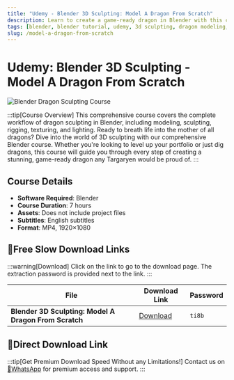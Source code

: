```yaml
---
title: "Udemy - Blender 3D Sculpting: Model A Dragon From Scratch"
description: Learn to create a game-ready dragon in Blender with this comprehensive course covering modeling, sculpting, rigging, texturing, and lighting.
tags: [blender, blender tutorial, udemy, 3d sculpting, dragon modeling, character design, 3d animation, blender course]
slug: /model-a-dragon-from-scratch
---
```


# Udemy: Blender 3D Sculpting - Model A Dragon From Scratch


![Blender Dragon Sculpting Course](https://www.gfxcamp.com/wp-content/uploads/2025/09/Udemy-Blender-3D-Sculpting-Model-A-Dragon-From-Scratch.jpg)

:::tip[Course Overview]
This comprehensive course covers the complete workflow of dragon sculpting in Blender, including modeling, sculpting, rigging, texturing, and lighting. Ready to breath life into the mother of all dragons? Dive into the world of 3D sculpting with our comprehensive Blender course. Whether you're looking to level up your portfolio or just dig dragons, this course will guide you through every step of creating a stunning, game-ready dragon any Targaryen would be proud of.
:::

## Course Details

- **Software Required**: Blender
- **Course Duration**: 7 hours
- **Assets**: Does not include project files
- **Subtitles**: English subtitles
- **Format**: MP4, 1920×1080

## 🐌Free Slow Download Links

:::warning[Download]
Click on the link to go to the download page. The extraction password is provided next to the link.
:::

| File | Download Link | Password |
|------|---------------|----------|
| **Blender 3D Sculpting: Model A Dragon From Scratch** | [Download](https://pan.baidu.com/s/1RcpWXZpGILTCsk6agBvgkQ?pwd=ti8b) | `ti8b` |

## 🚀Direct Download Link
:::tip[Get Premium Download Speed Without any Limitations!]
Contact us on [💬WhatsApp](https://wa.me/+8613237610083) for premium  access and support.
:::